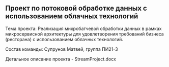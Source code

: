## Проект по потоковой обработке данных с использованием облачных технологий

Тема проекта: Реализация микробатчевой обработки данных в рамках микросервисной архитектуры для удовлетворения требований бизнеса (ресторана) с использованием облачных технологий.

Состав команды: Супрунов Матвей, группа ПИ21-3

Детальное описание проекта - StreamProject.docx
